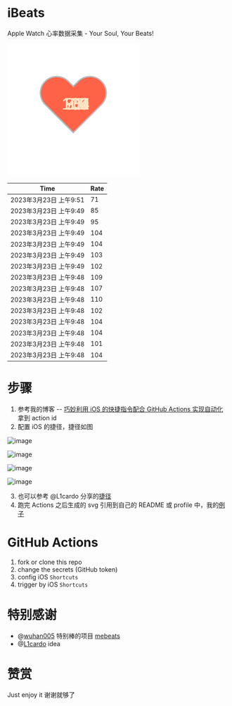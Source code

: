 # iBeats
Apple Watch 心率数据采集 - Your Soul, Your Beats!

![](./files/heart.svg)

<!--START_SECTION:my_heart_rate-->
| Time | Rate | 
 | ---- | ---- | 
| 2023年3月23日 上午9:51 | 71 |
| 2023年3月23日 上午9:49 | 85 |
| 2023年3月23日 上午9:49 | 95 |
| 2023年3月23日 上午9:49 | 104 |
| 2023年3月23日 上午9:49 | 104 |
| 2023年3月23日 上午9:49 | 103 |
| 2023年3月23日 上午9:49 | 102 |
| 2023年3月23日 上午9:48 | 109 |
| 2023年3月23日 上午9:48 | 107 |
| 2023年3月23日 上午9:48 | 110 |
| 2023年3月23日 上午9:48 | 102 |
| 2023年3月23日 上午9:48 | 104 |
| 2023年3月23日 上午9:48 | 104 |
| 2023年3月23日 上午9:48 | 101 |
| 2023年3月23日 上午9:48 | 104 |

<!--END_SECTION:my_heart_rate-->

# 步骤
1. 参考我的博客 -- [巧妙利用 iOS 的快捷指令配合 GitHub Actions 实现自动化](https://github.com/yihong0618/gitblog/issues/198) 拿到 action id
2. 配置 iOS 的捷径，捷径如图

![image](https://user-images.githubusercontent.com/15976103/122154218-0db0b480-ce97-11eb-93bb-5aec07c558dc.png)

![image](https://user-images.githubusercontent.com/15976103/122154236-186b4980-ce97-11eb-8e4b-70551a0391ae.png)

![image](https://user-images.githubusercontent.com/15976103/122154268-2d47dd00-ce97-11eb-902e-3acf292265a9.png)

![image](https://user-images.githubusercontent.com/15976103/122174055-fa144680-ceb4-11eb-9be2-3eb83cd516f7.png)

3. 也可以参考 @L1cardo 分享的[捷径](https://www.icloud.com/shortcuts/6ab6047b459c41ad822ad6b94b1c03d4)
4. 跑完 Actions 之后生成的 svg 引用到自己的 README 或 profile 中，我的[例子](https://github.com/yihong0618) 

# GitHub Actions

1. fork or clone this repo
2. change the secrets (GitHub token)
3. config iOS `Shortcuts` 
4. trigger by iOS `Shortcuts`

# 特别感谢
- @[wuhan005](https://github.com/wuhan005) 特别棒的项目 [mebeats](https://github.com/wuhan005/mebeats)
- @[L1cardo](https://github.com/L1cardo) idea

# 赞赏
Just enjoy it
谢谢就够了
